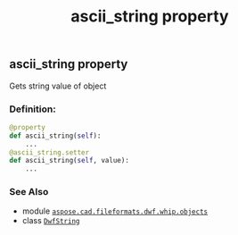 ﻿---
title: ascii_string property
second_title: Aspose.CAD for Python via .NET API References
description: 
type: docs
weight: 30
url: /python-net/aspose.cad.fileformats.dwf.whip.objects/dwfstring/ascii_string/
is_root: false
---

## ascii_string property


Gets string value of object
### Definition:
```python
@property
def ascii_string(self):
    ...
@ascii_string.setter
def ascii_string(self, value):
    ...
```

### See Also
* module [`aspose.cad.fileformats.dwf.whip.objects`](../../)
* class [`DwfString`](/cad/python-net/aspose.cad.fileformats.dwf.whip.objects/dwfstring)
